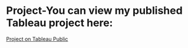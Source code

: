 # Project-You can view my published Tableau project here:  
[Project on Tableau Public](https://public.tableau.com/app/profile/branyon.dockery)
